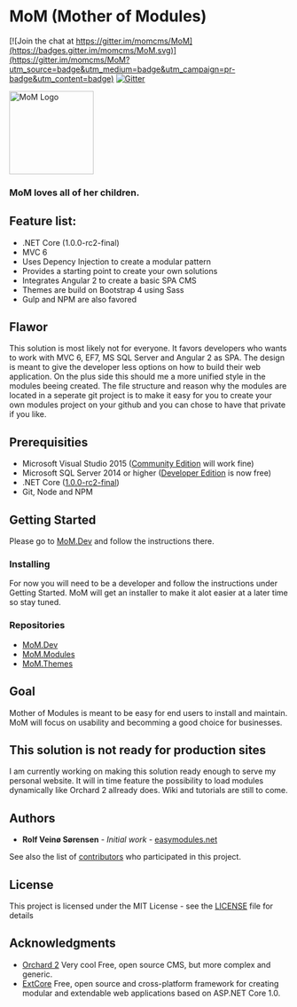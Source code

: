 # MoM (Mother of Modules)

[![Join the chat at https://gitter.im/momcms/MoM](https://badges.gitter.im/momcms/MoM.svg)](https://gitter.im/momcms/MoM?utm_source=badge&utm_medium=badge&utm_campaign=pr-badge&utm_content=badge)
[![Gitter](https://badges.gitter.im/RolfVeinoeSorensen/MoM.svg)](https://gitter.im/RolfVeinoeSorensen/MoM?utm_source=badge&utm_medium=badge&utm_campaign=pr-badge)

<p><img src="MoM.Web/assets/momlogo.png" srcset="MoM.Web/assets/momlogo.svg 1x" class="navbar-brand" alt="MoM Logo" width="152" height="150"></p>

### MoM loves all of her children.

## Feature list:

 * .NET Core (1.0.0-rc2-final)
 * MVC 6
 * Uses Depency Injection to create a modular pattern
 * Provides a starting point to create your own solutions
 * Integrates Angular 2 to create a basic SPA CMS
 * Themes are build on Bootstrap 4 using Sass
 * Gulp and NPM are also favored

## Flawor
This solution is most likely not for everyone.
It favors developers who wants to work with MVC 6, EF7, MS SQL Server and Angular 2 as SPA.
The design is meant to give the developer less options on how to build their web application.
On the plus side this should me a more unified style in the modules beeing created.
The file structure and reason why the modules are located in a seperate git project is to make it easy for you to create your own modules project on your github and you can chose to have that private if you like.

## Prerequisities
 * Microsoft Visual Studio 2015 ([Community Edition](https://www.visualstudio.com/en-us) will work fine)
 * Microsoft SQL Server 2014 or higher ([Developer Edition](https://blogs.technet.microsoft.com/dataplatforminsider/2016/03/31/microsoft-sql-server-developer-edition-is-now-free/) is now free)
 * .NET Core ([1.0.0-rc2-final](https://www.microsoft.com/net/core#windows))
 * Git, Node and NPM

## Getting Started
Please go to [MoM.Dev](https://github.com/RolfVeinoeSorensen/MoM.Dev) and follow the instructions there.

### Installing
For now you will need to be a developer and follow the instructions under Getting Started.
MoM will get an installer to make it alot easier at a later time so stay tuned.

### Repositories
 * [MoM.Dev](https://github.com/RolfVeinoeSorensen/MoM.Dev)
 * [MoM.Modules](https://github.com/RolfVeinoeSorensen/MoM.Modules)
 * [MoM.Themes](https://github.com/RolfVeinoeSorensen/MoM.Themes)

## Goal
Mother of Modules is meant to be easy for end users to install and maintain.
MoM will focus on usability and becomming a good choice for businesses.

## This solution is not ready for production sites
I am currently working on making this solution ready enough to serve my personal website.
It will in time feature the possibility to load modules dynamically like Orchard 2 allready does.
Wiki and tutorials are still to come.

## Authors

* **Rolf Veinø Sørensen** - *Initial work* - [easymodules.net](https://easymodules.net/)

See also the list of [contributors](https://github.com/RolfVeinoeSorensen/MoM/contributors) who participated in this project.

## License

This project is licensed under the MIT License - see the [LICENSE](LICENSE) file for details

## Acknowledgments
 * [Orchard 2](https://github.com/OrchardCMS/Orchard2) Very cool Free, open source CMS, but more complex and generic.
 * [ExtCore](https://github.com/ExtCore/ExtCore) Free, open source and cross-platform framework for creating modular and extendable web applications based on ASP.NET Core 1.0.